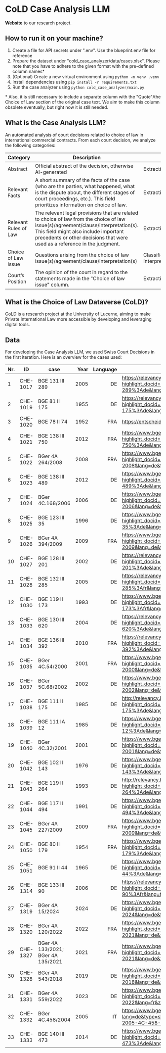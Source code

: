 # CoLD Case Analysis LLM
[**Website**](https://www.choiceoflawdataverse.com/) to our research project.

## How to run it on your machine?
1. Create a file for API secrets under ".env". Use the blueprint.env file for reference
2. Prepare the dataset under "cold_case_analyzer/data/cases.xlsx". Please note that you have to adhere to the given format with the pre-defined column names*
3. (Optional) Create a new virtual environment using `python -m venv .venv`
4. Install dependencies using `pip install -r requirements.txt`
5. Run the case analyzer using `python cold_case_analyzer/main.py`

\* Also, it is still necessary to include a separate column with the "Quote"/the Choice of Law section of the original case text. We aim to make this column obsolete eventually, but right now it is still needed.

## What is the Case Analysis LLM?
An automated analysis of court decisions related to choice of law in international commercial contracts. From each court decision, we analyze the following categories:

| Category | Description | Task |
| --- | --- | --- |
| Abstract | Official abstract of the decision, otherwise AI-generated | Extraction |
| Relevant Facts | A short summary of the facts of the case (who are the parties, what happened, what is the dispute about, the different stages of court proceedings, etc.). This field prioritizes information on choice of law. | Extraction/Summarization |
| Relevant Rules of Law | The relevant legal provisions that are related to choice of law from the choice of law issue(s)/agreement/clause/interpretation(s). This field might also include important precedents or other decisions that were used as a reference in the judgment. | Extraction |
| Choice of Law Issue | Questions arising from the choice of law issue(s)/agreement/clause/interpretation(s) | Classification → Interpretation |
| Court’s Position | The opinion of the court in regard to the statements made in the "Choice of law issue" column. | Extraction/Interpretation |

## What is the Choice of Law Dataverse (CoLD)?
CoLD is a research project at the University of Lucerne, aiming to make Private International Law more accessible by developing and leveraging digital tools.

## Data
For developing the Case Analysis LLM, we used Swiss Court Decisions in the first iteration. Here is an overview for the cases used:

| **Nr.** | **ID**     | **case**                                 | **Year** | **Language** | **Link**                                                                                                                                                                                                                                           |
|---------|------------|------------------------------------------|---------:|-------------:|-----------------------------------------------------------------------------------------------------------------------------------------------------------------------------------------------------------------------------------------------------|
| 1       | CHE-1017   | BGE 131 III 289                          | 2005     | DE           | <https://relevancy.bger.ch/php/clir/http/index.php?highlight_docid=atf%3A%2F%2F131-III-289%3Ade&lang=de&type=show_document>                                                                                                                        |
| 2       | CHE-1019   | BGE 81 II 175                            | 1955     | DE           | <https://relevancy.bger.ch/php/clir/http/index.php?highlight_docid=atf%3A%2F%2F81-II-175%3Ade&lang=de&type=show_document>                                                                                                                         |
| 3       | CHE-1020   | BGE 78 II 74                             | 1952     | FRA          | <https://entscheide.weblaw.ch/dumppdf.php?link=BGE-78-II-74>                                                                                                                                                                                      |
| 4       | CHE-1021   | BGE 138 III 750                          | 2012     | FRA          | <https://www.bger.ch/ext/eurospider/live/de/php/clir/http/index.php?highlight_docid=atf%3A%2F%2F138-III-750%3Ade&lang=de&type=show_document>                                                                                                       |
| 5       | CHE-1022   | BGer 4A 264/2008                         | 2008     | FRA          | <https://www.bger.ch/ext/eurospider/live/de/php/aza/http/index.php?highlight_docid=aza%3A%2F%2F23-09-2008-4A_264-2008&lang=de&type=show_document>                                                                                                  |
| 6       | CHE-1023   | BGE 138 III 489                          | 2012     | DE           | <https://www.bger.ch/ext/eurospider/live/de/php/clir/http/index.php?highlight_docid=atf%3A%2F%2F138-III-489%3Ade&lang=de&type=show_document>                                                                                                       |
| 7       | CHE-1024   | BGer 4C.168/2006                         | 2006     | DE           | <https://www.bger.ch/ext/eurospider/live/de/php/aza/http/index.php?highlight_docid=aza%3A%2F%2F11-09-2006-4C-168-2006&lang=de&type=show_document>                                                                                                  |
| 8       | CHE-1025   | BGE 123 III 35                           | 1996     | DE           | <https://www.bger.ch/ext/eurospider/live/de/php/clir/http/index.php?highlight_docid=atf%3A%2F%2F123-III-35%3Ade&lang=de&type=show_document>                                                                                                        |
| 9       | CHE-1026   | BGer 4A 394/2009                         | 2009     | FRA          | <https://www.bger.ch/ext/eurospider/live/fr/php/aza/http/index.php?highlight_docid=aza://04-12-2009-4A_394-2009&lang=de&type=show_document>                                                                                                        |
| 10      | CHE-1027   | BGE 128 III 201                          | 2002     | DE           | <https://relevancy.bger.ch/php/clir/http/index.php?highlight_docid=atf%3A%2F%2F128-III-201%3Ade&lang=de&type=show_document>                                                                                                                        |
| 11      | CHE-1028   | BGE 132 III 285                          | 2005     | DE           | <https://relevancy.bger.ch/php/clir/http/index.php?highlight_docid=atf%3A%2F%2F132-III-285%3Afr&lang=fr&type=show_document>                                                                                                                        |
| 12      | CHE-1030   | BGE 119 II 173                           | 1993     | DE           | <https://www.bger.ch/ext/eurospider/live/fr/php/clir/http/index.php?highlight_docid=atf%3A%2F%2F119-II-173%3Afr&lang=fr&type=show_document>                                                                                                        |
| 13      | CHE-1033   | BGE 130 III 620                          | 2004     | DE           | <https://relevancy.bger.ch/php/clir/http/index.php?highlight_docid=atf%3A%2F%2F130-III-620%3Ade&lang=de&type=show_document>                                                                                                                        |
| 14      | CHE-1034   | BGE 136 III 392                          | 2010     | FRA          | <https://relevancy.bger.ch/php/clir/http/index.php?highlight_docid=atf%3A%2F%2F136-III-392%3Ade&lang=de&type=show_document>                                                                                                                        |
| 15      | CHE-1035   | BGer 4C.54/2000                          | 2001     | FRA          | <https://www.bger.ch/ext/eurospider/live/de/php/aza/http/index.php?highlight_docid=aza%3A%2F%2F19-01-2001-4C-54-2000&lang=de&type=show_document>                                                                                                    |
| 16      | CHE-1037   | BGer 5C.68/2002                          | 2002     | DE           | <https://www.bger.ch/ext/eurospider/live/de/php/aza/http/index.php?highlight_docid=aza%3A%2F%2F25-04-2002-5C-68-2002&lang=de&type=show_document>                                                                                                    |
| 17      | CHE-1038   | BGE 111 II 175                           | 1985     | DE           | <http://relevancy.bger.ch/php/clir/http/index.php?highlight_docid=atf%3A%2F%2F111-II-175%3Ade&lang=de&type=show_document>                                                                                                                           |
| 18      | CHE-1039   | BGE 111 IA 12                            | 1985     | DE           | <https://www.bger.ch/ext/eurospider/live/de/php/clir/http/index.php?highlight_docid=atf%3A%2F%2F111-IA-12%3Ade&lang=de&zoom=&type=show_document>                                                                                                   |
| 19      | CHE-1040   | BGer 4C.32/2001                          | 2001     | DE           | <https://www.bger.ch/ext/eurospider/live/de/php/aza/http/index.php?highlight_docid=aza%3A%2F%2F07-05-2001-4C-32-2001&lang=de&type=show_document>                                                                                                    |
| 20      | CHE-1042   | BGE 102 II 143                           | 1976     | DE           | <https://www.bger.ch/ext/eurospider/live/de/php/clir/http/index.php?highlight_docid=atf%3A%2F%2F102-II-143%3Ade&lang=it&type=show_document>                                                                                                        |
| 21      | CHE-1043   | BGE 119 II 264                           | 1993     | DE           | <http://relevancy.bger.ch/php/clir/http/index.php?highlight_docid=atf%3A%2F%2F119-II-264%3Ade&lang=de&type=show_document>                                                                                                                           |
| 22      | CHE-1044   | BGE 117 II 494                           | 1991     | DE           | <https://www.bger.ch/ext/eurospider/live/de/php/clir/http/index.php?highlight_docid=atf%3A%2F%2F117-II-494%3Ade&lang=de&type=show_document>                                                                                                         |
| 23      | CHE-1045   | BGer 4A 227/2009                         | 2009     | FRA          | <https://www.bger.ch/ext/eurospider/live/de/php/aza/http/index.php?highlight_docid=aza%3A%2F%2F28-07-2009-4A_227-2009&lang=de&type=show_document>                                                                                                   |
| 24      | CHE-1050   | BGE 80 II 179                            | 1954     | FRA          | <https://www.bger.ch/ext/eurospider/live/de/php/clir/http/index.php?highlight_docid=atf%3A%2F%2F80-II-179%3Ade&lang=de&zoom=&type=show_document>                                                                                                    |
| 25      | CHE-1051   | BGE 91 II 44                             | 1965     | DE           | <https://www.bger.ch/ext/eurospider/live/de/php/clir/http/index.php?highlight_docid=atf%3A%2F%2F91-II-44%3Ade&lang=de&zoom=&type=show_document>                                                                                                     |
| 26      | CHE-1314   | BGE 133 III 90                           | 2006     | DE           | <https://relevancy.bger.ch/php/clir/http/index.php?highlight_docid=atf%3A%2F%2F133-III-90%3Afr&lang=fr&type=show_document>                                                                                                                          |
| 27      | CHE-1319   | BGer 4A 15/2024                          | 2024     | DE           | <https://www.bger.ch/ext/eurospider/live/de/php/clir/http/index.php?highlight_docid=aza%3A%2F%2F18-04-2024-4A_15-2024&lang=de&type=show_document>                                                                                                   |
| 28      | CHE-1320   | BGer 4A 120/2022                         | 2022     | FRA          | <https://www.bger.ch/ext/eurospider/live/de/php/aza/http/index.php?highlight_docid=aza://26-10-2021-4A_133-2021&lang=de&zoom=&type=show_document>                                                                                                  |
| 29      | CHE-1327   | BGer 4A 133/2021;<br>BGer 4A 135/2021     | 2021     | FRA          | <https://www.bger.ch/ext/eurospider/live/de/php/aza/http/index.php?highlight_docid=aza://26-10-2021-4A_133-2021&lang=de&zoom=&type=show_document>                                                                                                  |
| 30      | CHE-1328   | BGer 4A 543/2018                         | 2019     | DE           | <https://www.bger.ch/ext/eurospider/live/de/php/aza/http/index.php?highlight_docid=aza%3A%2F%2Faza://28-05-2019-4A_543-2018&lang=de&zoom=&type=show_document>                                                                                       |
| 31      | CHE-1331   | BGer 4A 559/2022                         | 2023     | DE           | <https://www.bger.ch/ext/eurospider/live/fr/php/aza/http/index.php?highlight_docid=aza://03-08-2023-4A_559-2022&lang=fr&zoom=&type=show_document>                                                                                                  |
| 32      | CHE-1332   | BGer 4C.458/2004                         | 2005     | IT           | <https://www.bger.ch/ext/eurospider/live/de/php/aza/http/index.php?lang=de&type=show_document&highlight_docid=aza://17-05-2005-4C-458-2004>                                                                                                        |
| 33      | CHE-1333   | BGE 140 III 473                          | 2014     | DE           | <https://www.bger.ch/ext/eurospider/live/de/php/clir/http/index.php?highlight_docid=atf%3A%2F%2F140-III-473%3Ade&lang=de&type=show_document>                                                                                                        |

